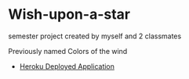 # Wish-upon-a-star
semester project created by myself and 2 classmates

Previously named Colors of the wind

- [Heroku Deployed Application](https://gentle-temple-93128.herokuapp.com/)
